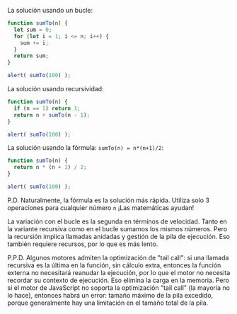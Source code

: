 La solución usando un bucle:

```js run
function sumTo(n) {
  let sum = 0;
  for (let i = 1; i <= n; i++) {
    sum += i;
  }
  return sum;
}

alert( sumTo(100) );
```

La solución usando recursividad:

```js run
function sumTo(n) {
  if (n == 1) return 1;
  return n + sumTo(n - 1);
}

alert( sumTo(100) );
```

La solución usando la fórmula: `sumTo(n) = n*(n+1)/2`:

```js run
function sumTo(n) {
  return n * (n + 1) / 2;
}

alert( sumTo(100) );
```

P.D. Naturalmente, la fórmula es la solución más rápida. Utiliza solo 3 operaciones para cualquier número `n` ¡Las matemáticas ayudan!

La variación con el bucle es la segunda en términos de velocidad. Tanto en la variante recursiva como en el bucle sumamos los mismos números. Pero la recursión implica llamadas anidadas y gestión de la pila de ejecución. Eso también requiere recursos, por lo que es más lento.

P.P.D. Algunos motores admiten la optimización de "tail call": si una llamada recursiva es la última en la función, sin cálculo extra, entonces la función externa no necesitará reanudar la ejecución, por lo que el motor no necesita recordar su contexto de ejecución. Eso elimina la carga en la memoria. Pero si el motor de JavaScript no soporta la optimización "tail call" (la mayoría no lo hace), entonces habrá  un error: tamaño máximo de la pila excedido, porque generalmente hay una limitación en el tamaño total de la pila.
